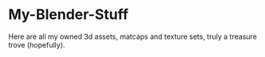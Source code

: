 # My-Blender-Stuff
Here are all my owned 3d assets, matcaps and texture sets, truly a treasure trove (hopefully).
